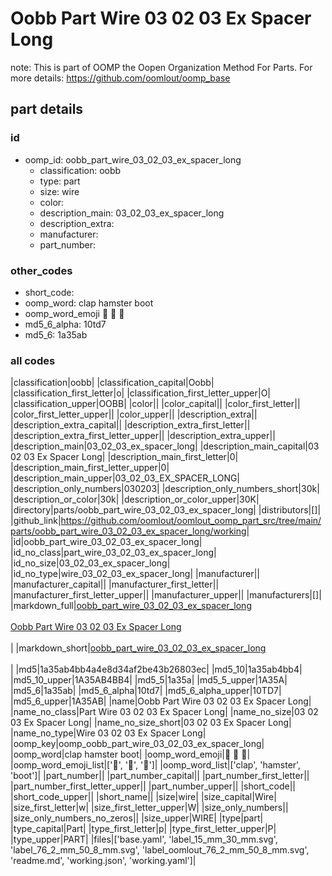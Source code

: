 # Oobb Part Wire 03 02 03 Ex Spacer Long  

note: This is part of OOMP the Oopen Organization Method For Parts. For more details: https://github.com/oomlout/oomp_base

##  part details





### id
* oomp_id: oobb_part_wire_03_02_03_ex_spacer_long
  * classification: oobb
  * type: part
  * size: wire
  * color: 
  * description_main: 03_02_03_ex_spacer_long
  * description_extra: 
  * manufacturer: 
  * part_number: 

### other_codes
* short_code: 
* oomp_word: clap hamster boot
* oomp_word_emoji :clap: :hamster: :boot:
* md5_6_alpha: 10td7
* md5_6: 1a35ab

### all codes 
|classification|oobb|
|classification_capital|Oobb|
|classification_first_letter|o|
|classification_first_letter_upper|O|
|classification_upper|OOBB|
|color||
|color_capital||
|color_first_letter||
|color_first_letter_upper||
|color_upper||
|description_extra||
|description_extra_capital||
|description_extra_first_letter||
|description_extra_first_letter_upper||
|description_extra_upper||
|description_main|03_02_03_ex_spacer_long|
|description_main_capital|03 02 03 Ex Spacer Long|
|description_main_first_letter|0|
|description_main_first_letter_upper|0|
|description_main_upper|03_02_03_EX_SPACER_LONG|
|description_only_numbers|030203|
|description_only_numbers_short|30k|
|description_or_color|30k|
|description_or_color_upper|30K|
|directory|parts/oobb_part_wire_03_02_03_ex_spacer_long|
|distributors|[]|
|github_link|https://github.com/oomlout/oomlout_oomp_part_src/tree/main/parts/oobb_part_wire_03_02_03_ex_spacer_long/working|
|id|oobb_part_wire_03_02_03_ex_spacer_long|
|id_no_class|part_wire_03_02_03_ex_spacer_long|
|id_no_size|03_02_03_ex_spacer_long|
|id_no_type|wire_03_02_03_ex_spacer_long|
|manufacturer||
|manufacturer_capital||
|manufacturer_first_letter||
|manufacturer_first_letter_upper||
|manufacturer_upper||
|manufacturers|[]|
|markdown_full|[oobb_part_wire_03_02_03_ex_spacer_long](https://github.com/oomlout/oomlout_oomp_part_src/tree/main/parts/oobb_part_wire_03_02_03_ex_spacer_long/working)<br>[](https://github.com/oomlout/oomlout_oomp_part_src/tree/main/parts/oobb_part_wire_03_02_03_ex_spacer_long/working)<br>[Oobb Part Wire 03 02 03 Ex Spacer Long](https://github.com/oomlout/oomlout_oomp_part_src/tree/main/parts/oobb_part_wire_03_02_03_ex_spacer_long/working)<br><br>|
|markdown_short|[oobb_part_wire_03_02_03_ex_spacer_long](https://github.com/oomlout/oomlout_oomp_part_src/tree/main/parts/oobb_part_wire_03_02_03_ex_spacer_long/working)<br><br>|
|md5|1a35ab4bb4a4e8d34af2be43b26803ec|
|md5_10|1a35ab4bb4|
|md5_10_upper|1A35AB4BB4|
|md5_5|1a35a|
|md5_5_upper|1A35A|
|md5_6|1a35ab|
|md5_6_alpha|10td7|
|md5_6_alpha_upper|10TD7|
|md5_6_upper|1A35AB|
|name|Oobb Part Wire 03 02 03 Ex Spacer Long|
|name_no_class|Part Wire 03 02 03 Ex Spacer Long|
|name_no_size|03 02 03 Ex Spacer Long|
|name_no_size_short|03 02 03 Ex Spacer Long|
|name_no_type|Wire 03 02 03 Ex Spacer Long|
|oomp_key|oomp_oobb_part_wire_03_02_03_ex_spacer_long|
|oomp_word|clap hamster boot|
|oomp_word_emoji|:clap: :hamster: :boot:|
|oomp_word_emoji_list|[':clap:', ':hamster:', ':boot:']|
|oomp_word_list|['clap', 'hamster', 'boot']|
|part_number||
|part_number_capital||
|part_number_first_letter||
|part_number_first_letter_upper||
|part_number_upper||
|short_code||
|short_code_upper||
|short_name||
|size|wire|
|size_capital|Wire|
|size_first_letter|w|
|size_first_letter_upper|W|
|size_only_numbers||
|size_only_numbers_no_zeros||
|size_upper|WIRE|
|type|part|
|type_capital|Part|
|type_first_letter|p|
|type_first_letter_upper|P|
|type_upper|PART|
|files|['base.yaml', 'label_15_mm_30_mm.svg', 'label_76_2_mm_50_8_mm.svg', 'label_oomlout_76_2_mm_50_8_mm.svg', 'readme.md', 'working.json', 'working.yaml']|
